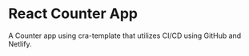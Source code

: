 # React Counter App

A Counter app using cra-template that utilizes CI/CD using GitHub and Netlify.
